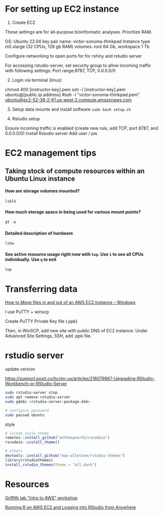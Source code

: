 # For setting up EC2 instance

1. Create EC2

These settings are for all-purpose bioinformatic analyses. Prioritize RAM.

OS: Ubuntu 22.04 
key pair name: victor-sonoma-thinkpad 
Instance type m5.xlarge (32 CPUs, 128 gb RAM)
volumes: root 64 Gb, workspace 1 Tb

Configure networking to open ports for for rshiny and rstudio server

For accessing rstudio-server, set security group to allow incoming traffic with following settings:
Port range:8787, TCP, 0.0.0.0/0

2. Login via terminal (linux)

<!--- I log in through ubuntu terminal (window subsytem linux, ubuntu 22) --->
chmod 400 [instructor-key].pem 
ssh -i [instructor-key].pem ubuntu@[public.ip.address]
#ssh -i "victor-sonoma-thinkpad.pem" ubuntu@ec2-52-38-2-61.us-west-2.compute.amazonaws.com 

3. Setup data mounts and install software
`sudo bash setup.sh`

4. Rstudio setup

Ensure incoming traffic is enabled (create new rule, add TCP, port 8787, and 0.0.0.0/0)
Install Rstudio server 
Add user / pw

# EC2 management tips
## Taking stock of compute resources within an Ubuntu Linux instance
#### How are storage volumes mounted?
`lsblk`

#### How much storage space in being used for various mount points?
`df -h`

#### Detailed description of hardware
`lshw`

#### See active resource usage right now with `top`.  Use `1` to see all CPUs individually.  Use `q` to exit
`top`

# Transferring data

[How to Move files in and out of an AWS EC2 Instance – Windows](https://asf.alaska.edu/how-to/data-recipes/moving-files-into-and-out-of-an-aws-ec2-instance-windows/)

I use PuTTY + winscp

Create PuTTY Private Key file (.ppk)

Then, in WinSCP, add new site with public DNS of EC2 instance. Under Advanced Site Settings, SSH, add .ppk file.

# rstudio server

update version

https://support.posit.co/hc/en-us/articles/216079967-Upgrading-RStudio-Workbench-or-RStudio-Server

```bash
sudo rstudio-server stop
sudo apt remove rstudio-server
sudo gdebi <rstudio-server-package.deb>
```

```bash
# configure password
sudo passwd ubuntu
```

style

```r
# vscode style theme
remotes::install_github("anthonynorth/rscodeio")
rscodeio::install_theme()

# others
devtools::install_github("max-alletsee/rstudio-themes")
library(rstudiothemes)
install_rstudio_themes(theme = "all_dark")
```

# Resources
[Griffith lab "Intro to AWS" workshop](https://rnabio.org/module-00-setup/0000/06/01/Intro_to_AWS/#how-much-does-it-cost-to-use-aws-ec2-resources)

[Running R on AWS EC2 and Logging into RStudio from Anywhere](https://jagg19.github.io/2019/08/aws-r/)